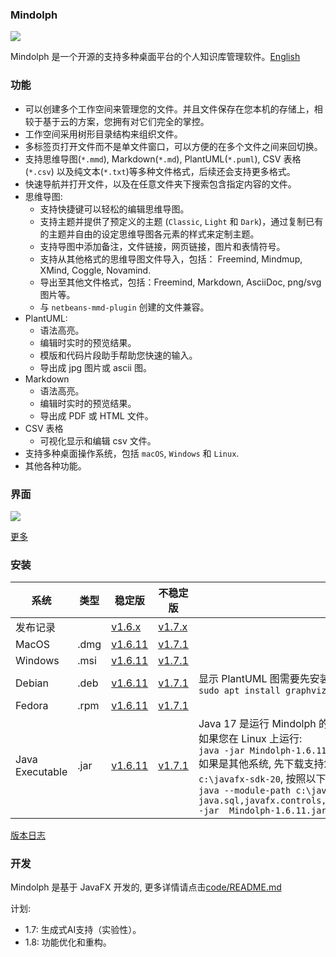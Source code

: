 ### Mindolph

![](../DemoWorkspace/app_30.png)

Mindolph 是一个开源的支持多种桌面平台的个人知识库管理软件。[English](../README.md)


### 功能
* 可以创建多个工作空间来管理您的文件。并且文件保存在您本机的存储上，相较于基于云的方案，您拥有对它们完全的掌控。
* 工作空间采用树形目录结构来组织文件。
* 多标签页打开文件而不是单文件窗口，可以方便的在多个文件之间来回切换。
* 支持思维导图(`*.mmd`), Markdown(`*.md`), PlantUML(`*.puml`), CSV 表格(`*.csv`) 以及纯文本(`*.txt`)等多种文件格式，后续还会支持更多格式。
* 快速导航并打开文件，以及在任意文件夹下搜索包含指定内容的文件。  
* 思维导图:
	* 支持快捷键可以轻松的编辑思维导图。
	* 支持主题并提供了预定义的主题 (`Classic`, `Light` 和 `Dark`)，通过复制已有的主题并自由的设定思维导图各元素的样式来定制主题。
	* 支持导图中添加备注，文件链接，网页链接，图片和表情符号。
	* 支持从其他格式的思维导图文件导入，包括： Freemind, Mindmup, XMind, Coggle, Novamind.
	* 导出至其他文件格式，包括：Freemind, Markdown, AsciiDoc, png/svg 图片等。
	* 与 `netbeans-mmd-plugin` 创建的文件兼容。
* PlantUML:
	* 语法高亮。
	* 编辑时实时的预览结果。
	* 模版和代码片段助手帮助您快速的输入。
	* 导出成 jpg 图片或 ascii 图。
* Markdown
	* 语法高亮。
	* 编辑时实时的预览结果。
	* 导出成 PDF 或 HTML 文件。
* CSV 表格
	* 可视化显示和编辑 csv 文件。
* 支持多种桌面操作系统，包括 `macOS`, `Windows` 和 `Linux`.
* 其他各种功能。


### 界面
![](main.png)

[更多](screenshots.md)


### 安装

|系统|类型|稳定版|不稳定版|备注|
|----|----|----|----|----|
|发布记录| |[v1.6.x](release-notes/v1.6/v1.6_zh_CN.md)|[v1.7.x](release-notes/v1.7/v1.7.md)| |
|MacOS|.dmg|[v1.6.11](https://github.com/mindolph/Mindolph/releases/download/v1.6.11/Mindolph-1.6.11.dmg)|[v1.7.1](https://github.com/mindolph/Mindolph/releases/download/v1.7.1/Mindolph-1.7.1.dmg)| |
|Windows|.msi|[v1.6.11](https://github.com/mindolph/Mindolph/releases/download/v1.6.11/Mindolph-1.6.11.msi)|[v1.7.1](https://github.com/mindolph/Mindolph/releases/download/v1.7.1/Mindolph-1.7.1.msi)| |
|Debian|.deb|[v1.6.11](https://github.com/mindolph/Mindolph/releases/download/v1.6.11/Mindolph-1.6.11.deb)|[v1.7.1](https://github.com/mindolph/Mindolph/releases/download/v1.7.1/Mindolph-1.7.1.deb)|	显示 PlantUML 图需要先安装 graphviz:  </br>  `sudo apt install graphviz`|
|Fedora|.rpm|[v1.6.11](https://github.com/mindolph/Mindolph/releases/download/v1.6.11/Mindolph-1.6.11.rpm)|[v1.7.1](https://github.com/mindolph/Mindolph/releases/download/v1.7.1/Mindolph-1.7.1.rpm)| |
|Java Executable|.jar|[v1.6.11](https://github.com/mindolph/Mindolph/releases/download/v1.6.11/Mindolph-1.6.11.jar)|[v1.7.1](https://github.com/mindolph/Mindolph/releases/download/v1.7.1/Mindolph-1.7.1.jar)| Java 17 是运行 Mindolph 的最低版本要求.   	</br> 如果您在 Linux 上运行:   </br> `java -jar Mindolph-1.6.11.jar`  </br> 如果是其他系统, 先下载支持您的系统的 JavaFX SDK 并解压缩到某个目录，例如: `c:\javafx-sdk-20`, 按照以下方式运行:     </br>`java --module-path c:\javafx-sdk-20\lib --add-modules java.sql,javafx.controls,javafx.fxml,javafx.swing,javafx.web,jdk.crypto.ec -jar  Mindolph-1.6.11.jar` |



[版本日志](change_logs.md)


### 开发
Mindolph 是基于 JavaFX 开发的,
更多详情请点击[code/README.md](../code/README.md)

计划:  
* 1.7: 生成式AI支持（实验性）。
* 1.8: 功能优化和重构。
